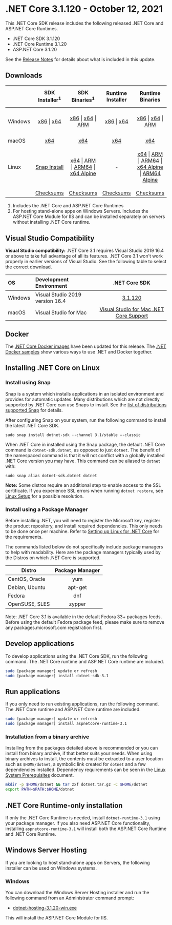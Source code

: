 # .NET Core 3.1.120 - October 12, 2021

This .NET Core SDK release includes the following released .NET Core and ASP.NET Core Runtimes.

* .NET Core SDK 3.1.120
* .NET Core Runtime 3.1.20
* ASP.NET Core 3.1.20

See the [Release Notes](https://github.com/dotnet/core/blob/main/release-notes/3.1/3.1.20/3.1.20.md) for details about what is included in this update.


## Downloads

|           | SDK Installer<sup>1</sup>                        | SDK Binaries<sup>1</sup>                 | Runtime Installer                                        | Runtime Binaries                                 | ASP.NET Core Runtime           | Windows Desktop Runtime           |
| --------- | :------------------------------------------:     | :----------------------:                 | :---------------------------:                            | :-------------------------:                      | :-----------------:            |:-----------------:            |
| Windows   | [x86][dotnet-sdk-win-x86.exe] \| [x64][dotnet-sdk-win-x64.exe] | [x86][dotnet-sdk-win-x86.zip] \| [x64][dotnet-sdk-win-x64.zip] \| [ARM][dotnet-sdk-win-arm.zip] | [x86][dotnet-runtime-win-x86.exe] \| [x64][dotnet-runtime-win-x64.exe] | [x86][dotnet-runtime-win-x86.zip] \| [x64][dotnet-runtime-win-x64.zip] \| [ARM][dotnet-runtime-win-arm.zip]  | [x86][aspnetcore-runtime-win-x86.exe] \| [x64][aspnetcore-runtime-win-x64.exe] \| [ARM][aspnetcore-runtime-win-arm.zip] \|<br> [Hosting Bundle][dotnet-hosting-win.exe]<sup>2</sup> | [x86][windowsdesktop-runtime-win-x86.exe] \| [x64][windowsdesktop-runtime-win-x64.exe] |
| macOS     | [x64][dotnet-sdk-osx-x64.pkg]  | [x64][dotnet-sdk-osx-x64.tar.gz]     | [x64][dotnet-runtime-osx-x64.pkg] | [x64][dotnet-runtime-osx-x64.tar.gz] | [x64][aspnetcore-runtime-osx-x64.tar.gz]<sup>1</sup> | - |
| Linux     |  [Snap Install](../install-linux.md)  | [x64][dotnet-sdk-linux-x64.tar.gz] \| [ARM][dotnet-sdk-linux-arm.tar.gz] \| [ARM64][dotnet-sdk-linux-arm64.tar.gz] \| [x64 Alpine][dotnet-sdk-linux-musl-x64.tar.gz] | - | [x64][dotnet-runtime-linux-x64.tar.gz] \| [ARM][dotnet-runtime-linux-arm.tar.gz] \| [ARM64][dotnet-runtime-linux-arm64.tar.gz] \| [x64 Alpine][dotnet-runtime-linux-musl-x64.tar.gz] \| [ARM64 Alpine][dotnet-runtime-linux-musl-arm64.tar.gz] | [x64][aspnetcore-runtime-linux-x64.tar.gz]<sup>1</sup>  \| [ARM][aspnetcore-runtime-linux-arm.tar.gz]<sup>1</sup> \| [ARM64][aspnetcore-runtime-linux-arm64.tar.gz]<sup>1</sup> \| [x64 Alpine][aspnetcore-runtime-linux-musl-x64.tar.gz] \| [ARM64 Alpine][aspnetcore-runtime-linux-musl-arm64.tar.gz] | - |
|  | [Checksums][checksums-sdk]                             | [Checksums][checksums-sdk]                                          | [Checksums][checksums-runtime]                             | [Checksums][checksums-runtime] | [Checksums][checksums-runtime] | [Checksums][checksums-runtime] |

1. Includes the .NET Core and ASP.NET Core Runtimes
2. For hosting stand-alone apps on Windows Servers. Includes the ASP.NET Core Module for IIS and can be installed separately on servers without installing .NET Core runtime.

## Visual Studio Compatibility

**Visual Studio compatibility:** .NET Core 3.1 requires Visual Studio 2019 16.4 or above to take full advantage of all its features. .NET Core 3.1 won't work properly in earlier versions of Visual Studio. See the following table to select the correct download.

| OS | Development Environment | .NET Core SDK |
| :-- | :-- | :--: |
| Windows | Visual Studio 2019 version 16.4 | [3.1.120](#downloads) |
| macOS | Visual Studio for Mac | [Visual Studio for Mac .NET Core Support](https://learn.microsoft.com/visualstudio/mac/net-core-support) |


## Docker

The [.NET Core Docker images](https://hub.docker.com/_/microsoft-dotnet) have been updated for this release. The [.NET Docker samples](https://github.com/dotnet/dotnet-docker/blob/main/samples/README.md) show various ways to use .NET and Docker together.

## Installing .NET Core on Linux

### Install using Snap

Snap is a system which installs applications in an isolated environment and provides for automatic updates. Many distributions which are not directly supported by .NET Core can use Snaps to install. See the [list of distributions supported Snap](https://docs.snapcraft.io/installing-snapd/6735) for details.

After configuring Snap on your system, run the following command to install the latest .NET Core SDK.

`sudo snap install dotnet-sdk --channel 3.1/stable –-classic`

When .NET Core in installed using the Snap package, the default .NET Core command is `dotnet-sdk.dotnet`, as opposed to just `dotnet`. The benefit of the namespaced command is that it will not conflict with a globally installed .NET Core version you may have. This command can be aliased to `dotnet` with:

`sudo snap alias dotnet-sdk.dotnet dotnet`

**Note:** Some distros require an additional step to enable access to the SSL certificate. If you experience SSL errors when running `dotnet restore`, see [Linux Setup](https://github.com/dotnet/core/blob/main/Documentation/linux-setup.md) for a possible resolution.

### Install using a Package Manager

Before installing .NET, you will need to register the Microsoft key, register the product repository, and install required dependencies. This only needs to be done once per machine. Refer to [Setting up Linux for .NET Core][linux-setup] for the requirements.

The commands listed below do not specifically include package managers to help with readability. Here are the package managers typically used by the Distros on which .NET Core is supported.

| Distro | Package Manager  |
| ---             | :----:  |
| CentOS, Oracle  | yum     |
| Debian, Ubuntu  | apt-get |
| Fedora          | dnf     |
| OpenSUSE, SLES  | zypper  |

Note: .NET Core 3.1 is available in the default Fedora 33+ packages feeds. Before using the default Fedora package feed, please make sure to remove any packages.microsoft.com registration first.

## Develop applications

To develop applications using the .NET Core SDK, run the following command. The .NET Core runtime and ASP.NET Core runtime are included.

```bash
sudo [package manager] update or refresh
sudo [package manager] install dotnet-sdk-3.1
```

## Run applications

If you only need to run existing applications, run the following command. The .NET Core runtime and ASP.NET Core runtime are included.

```bash
sudo [package manager] update or refresh
sudo [package manager] install aspnetcore-runtime-3.1
```

### Installation from a binary archive

Installing from the packages detailed above is recommended or you can install from binary archive, if that better suits your needs. When using binary archives to install, the contents must be extracted to a user location such as `$HOME/dotnet`, a symbolic link created for `dotnet` and a few dependencies installed. Dependency requirements can be seen in the [Linux System Prerequisites](https://github.com/dotnet/core/blob/main/Documentation/linux-prereqs.md) document.

```bash
mkdir -p $HOME/dotnet && tar zxf dotnet.tar.gz -C $HOME/dotnet
export PATH=$PATH:$HOME/dotnet
```

## .NET Core Runtime-only installation

If only the .NET Core Runtime is needed, install `dotnet-runtime-3.1` using your package manager. If you also need ASP.NET Core functionality, installing `aspnetcore-runtime-3.1` will install both the ASP.NET Core Runtime and .NET Core Runtime.

## Windows Server Hosting

If you are looking to host stand-alone apps on Servers, the following installer can be used on Windows systems.

### Windows

You can download the Windows Server Hosting installer and run the following command from an Administrator command prompt:

* [dotnet-hosting-3.1.20-win.exe][dotnet-hosting-win.exe]

This will install the ASP.NET Core Module for IIS.

[blob-runtime]: https://dotnetcli.blob.core.windows.net/dotnet/Runtime/
[blob-sdk]: https://dotnetcli.blob.core.windows.net/dotnet/Sdk/
[release-notes]: https://github.com/dotnet/core/blob/main/release-notes/3.1/3.1.20/3.1.120-download.md
[snap-install]: 3.1.20-install-instructions.md

[checksums-runtime]: https://dotnetcli.blob.core.windows.net/dotnet/checksums/3.1.20-sha.txt
[checksums-sdk]: https://dotnetcli.blob.core.windows.net/dotnet/checksums/3.1.20-sha.txt

[linux-setup]: https://learn.microsoft.com/dotnet/core/install/linux



[//]: # ( Runtime 3.1.20)
[dotnet-runtime-linux-arm.tar.gz]: https://download.visualstudio.microsoft.com/download/pr/84cf3448-5d42-407c-a74d-ce3e21b60d0f/a792a4c1b0e492c4f46e99eb9db0c9be/dotnet-runtime-3.1.20-linux-arm.tar.gz
[dotnet-runtime-linux-arm64.tar.gz]: https://download.visualstudio.microsoft.com/download/pr/c35bc8c9-fb21-4165-b26f-2b8b243fe0df/c5f126fb858a2c847b1b39a8f7085144/dotnet-runtime-3.1.20-linux-arm64.tar.gz
[dotnet-runtime-linux-musl-arm64.tar.gz]: https://download.visualstudio.microsoft.com/download/pr/909e5d0b-8cac-47cf-8f21-a502d3b38da4/50704d23fe2eecc240bed41827ea5054/dotnet-runtime-3.1.20-linux-musl-arm64.tar.gz
[dotnet-runtime-linux-musl-x64.tar.gz]: https://download.visualstudio.microsoft.com/download/pr/053a4ee3-0d81-4873-accb-3e01f9a07e3e/b0c8419339aea43b7e22e6725773a71e/dotnet-runtime-3.1.20-linux-musl-x64.tar.gz
[dotnet-runtime-linux-x64.tar.gz]: https://download.visualstudio.microsoft.com/download/pr/e22ce067-99cb-4e59-8623-97fab16a0f5e/9d4825680d3f3a1850bbd3acb9ee9d28/dotnet-runtime-3.1.20-linux-x64.tar.gz
[dotnet-runtime-osx-x64.pkg]: https://download.visualstudio.microsoft.com/download/pr/55e76de0-b547-49c7-bdcd-12838224599e/c9b70778e5c3749b5e35fde0bf324ee3/dotnet-runtime-3.1.20-osx-x64.pkg
[dotnet-runtime-osx-x64.tar.gz]: https://download.visualstudio.microsoft.com/download/pr/259731a8-e26b-43df-8c07-eb63e50bd74a/9aa4c334a0f71e5b821e102392777845/dotnet-runtime-3.1.20-osx-x64.tar.gz
[dotnet-runtime-win-arm.zip]: https://download.visualstudio.microsoft.com/download/pr/f0eab31c-0a27-4f9f-80d6-2b03eded2614/198af340def5c0863615f2d9f0edc5e4/dotnet-runtime-3.1.20-win-arm.zip
[dotnet-runtime-win-x64.exe]: https://download.visualstudio.microsoft.com/download/pr/8f1a8283-54b1-46d0-96c3-02949986baba/5d1b2bf23eb9addb9a372f32f6992b25/dotnet-runtime-3.1.20-win-x64.exe
[dotnet-runtime-win-x64.zip]: https://download.visualstudio.microsoft.com/download/pr/22fbcca7-1ba8-401a-aff6-f7ddc9c88ec9/144db198000b42acf58e6c8ae74e5cb7/dotnet-runtime-3.1.20-win-x64.zip
[dotnet-runtime-win-x86.exe]: https://download.visualstudio.microsoft.com/download/pr/9d7b9779-9a92-463d-8881-ac140f2dccbb/f8ec3af2889c0c9346ba493fc43c912d/dotnet-runtime-3.1.20-win-x86.exe
[dotnet-runtime-win-x86.zip]: https://download.visualstudio.microsoft.com/download/pr/1fa4d7b3-34ce-43fe-8e60-4bb94221326a/024e2949a7ef91b663c3b662b0a1e313/dotnet-runtime-3.1.20-win-x86.zip

[//]: # ( WindowsDesktop 3.1.20)
[windowsdesktop-runtime-win-x64.exe]: https://download.visualstudio.microsoft.com/download/pr/93c69a29-d379-4a5d-bb9e-3116cc14de41/907bbc52446d8bb7baa0c6faebde1d44/windowsdesktop-runtime-3.1.20-win-x64.exe
[windowsdesktop-runtime-win-x86.exe]: https://download.visualstudio.microsoft.com/download/pr/30dcb1c4-79da-495c-9947-a3bb8efc9d99/76a3de29f61f9785ee57c2a74c3a6418/windowsdesktop-runtime-3.1.20-win-x86.exe

[//]: # ( ASP 3.1.20)
[aspnetcore-runtime-linux-arm.tar.gz]: https://download.visualstudio.microsoft.com/download/pr/0843b54f-ea69-4699-a4c1-b65ec93b4109/a74ca56e6099318bdbc55dc72e3bf69a/aspnetcore-runtime-3.1.20-linux-arm.tar.gz
[aspnetcore-runtime-linux-arm64.tar.gz]: https://download.visualstudio.microsoft.com/download/pr/477965bb-c3b1-446b-8820-bc0c29089509/7089af417d80f03812b22d7101b0d136/aspnetcore-runtime-3.1.20-linux-arm64.tar.gz
[aspnetcore-runtime-linux-musl-arm64.tar.gz]: https://download.visualstudio.microsoft.com/download/pr/ab11f8ae-07a7-4f26-bea0-6e9cc6c110d8/109da2ecd38c62bc31e74c622f029d51/aspnetcore-runtime-3.1.20-linux-musl-arm64.tar.gz
[aspnetcore-runtime-linux-musl-x64.tar.gz]: https://download.visualstudio.microsoft.com/download/pr/525fe2bc-fdd8-4785-b615-933c1cd020ce/167ca8c28edce56034e8f2a9832dcbf0/aspnetcore-runtime-3.1.20-linux-musl-x64.tar.gz
[aspnetcore-runtime-linux-x64.tar.gz]: https://download.visualstudio.microsoft.com/download/pr/63827c97-af9b-4c3b-a9df-5ed97c51cbe1/e07ed23d466369c90c96340c882f08fe/aspnetcore-runtime-3.1.20-linux-x64.tar.gz
[aspnetcore-runtime-osx-x64.tar.gz]: https://download.visualstudio.microsoft.com/download/pr/0ab7fc21-bb27-4a77-ac24-3d5b832327b2/e041c63a25c0833bc78efb45b74bf598/aspnetcore-runtime-3.1.20-osx-x64.tar.gz
[aspnetcore-runtime-win-arm.zip]: https://download.visualstudio.microsoft.com/download/pr/e820f2c7-b0e0-46f3-b1f4-a71cb62e2ad4/1b32fd0e76ceb74da4d9834fb531806a/aspnetcore-runtime-3.1.20-win-arm.zip
[aspnetcore-runtime-win-x64.exe]: https://download.visualstudio.microsoft.com/download/pr/dad6553b-3005-4b9f-b91e-ca759c9a36c3/9c63c8b6932a468180060a6a5fa24a00/aspnetcore-runtime-3.1.20-win-x64.exe
[aspnetcore-runtime-win-x64.zip]: https://download.visualstudio.microsoft.com/download/pr/7a267675-3581-4151-9e62-ffa0bc24dade/f0627c5443e03cb2b56598792225eb73/aspnetcore-runtime-3.1.20-win-x64.zip
[aspnetcore-runtime-win-x86.exe]: https://download.visualstudio.microsoft.com/download/pr/d6afcfef-2eca-4d92-b988-60cab2816623/9f6e693cdf5007c8b943971af7498f59/aspnetcore-runtime-3.1.20-win-x86.exe
[aspnetcore-runtime-win-x86.zip]: https://download.visualstudio.microsoft.com/download/pr/383bcfc7-942d-4866-b398-b24a1dfc1f8f/35f48f8cafb4aa4ae6e2e0bb07f90de7/aspnetcore-runtime-3.1.20-win-x86.zip
[dotnet-hosting-win.exe]: https://download.visualstudio.microsoft.com/download/pr/99800e2a-a5c0-4340-9379-e911e60fb879/1582a935b900bc4c8e337b594e8e7d56/dotnet-hosting-3.1.20-win.exe

[//]: # ( SDK 3.1.120)
[dotnet-sdk-linux-arm.tar.gz]: https://download.visualstudio.microsoft.com/download/pr/ff0c5ae3-2b4d-422c-8619-2121a6fac5bc/a38c89439845fc4ef076b7232141e9c0/dotnet-sdk-3.1.120-linux-arm.tar.gz
[dotnet-sdk-linux-arm64.tar.gz]: https://download.visualstudio.microsoft.com/download/pr/ead118ce-f9f9-4d0b-ac65-d90e330383a5/d673a7c4f7576e84bf778b5205b8a7ba/dotnet-sdk-3.1.120-linux-arm64.tar.gz
[dotnet-sdk-linux-musl-x64.tar.gz]: https://download.visualstudio.microsoft.com/download/pr/5e3e3176-61cf-464b-b947-745e52b91d88/c533db4a67834cb71589a85ff7472425/dotnet-sdk-3.1.120-linux-musl-x64.tar.gz
[dotnet-sdk-linux-x64.tar.gz]: https://download.visualstudio.microsoft.com/download/pr/391afa59-9509-423a-8c97-7ef7931c857b/8a2c05602dde011c05db3fbe4fbda7a4/dotnet-sdk-3.1.120-linux-x64.tar.gz
[dotnet-sdk-linux-x64.zip]: https://download.visualstudio.microsoft.com/download/pr/56d85a58-8536-42ed-b588-cfd54c80be13/be25cbaabe98e190bcfb9007c9f34c76/dotnet-sdk-3.1.120-linux-x64.zip
[dotnet-sdk-osx-x64.pkg]: https://download.visualstudio.microsoft.com/download/pr/533cf672-efe8-44a1-aa5c-eccedc497a88/9970943230ef8e983c0bddd5233a3c62/dotnet-sdk-3.1.120-osx-x64.pkg
[dotnet-sdk-osx-x64.tar.gz]: https://download.visualstudio.microsoft.com/download/pr/355c9394-b5e1-4f01-9853-81528ea248bc/8906529b958d2a097a1a45da8de8dde5/dotnet-sdk-3.1.120-osx-x64.tar.gz
[dotnet-sdk-win-arm.zip]: https://download.visualstudio.microsoft.com/download/pr/90735def-c82b-427a-8a0b-30e06d3b6e77/58028f8079849bcedc90519ee047fa18/dotnet-sdk-3.1.120-win-arm.zip
[dotnet-sdk-win-x64.exe]: https://download.visualstudio.microsoft.com/download/pr/05a9d4f9-7e2c-4c63-8a42-28efcb034286/1aa92318ccc946a3b6e7dee5779b6e28/dotnet-sdk-3.1.120-win-x64.exe
[dotnet-sdk-win-x64.zip]: https://download.visualstudio.microsoft.com/download/pr/6494f347-53a3-45b9-9b82-d28acdf3dbab/f6d84c03dc2dcb07e93ce93d1e3f7fe4/dotnet-sdk-3.1.120-win-x64.zip
[dotnet-sdk-win-x86.exe]: https://download.visualstudio.microsoft.com/download/pr/7b5ed6a4-e0d0-440a-8862-98eed07a2c99/4c2fc4665bf9c00f81b677390b5bb126/dotnet-sdk-3.1.120-win-x86.exe
[dotnet-sdk-win-x86.zip]: https://download.visualstudio.microsoft.com/download/pr/59183e96-1ae1-425d-b141-e824e8d58455/f9dcb0837cda68b5c5a65887dd6ded84/dotnet-sdk-3.1.120-win-x86.zip
